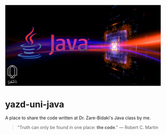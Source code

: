 [![](https://raw.githubusercontent.com/YektaDev/yazd-uni-java/master/res/readme_header_logo.jpg)](#)
# yazd-uni-java
A place to share the code written at Dr. Zare-Bidaki's Java class by me.

>  "Truth can only be found in one place: **the code**." 
― Robert C. Martin
